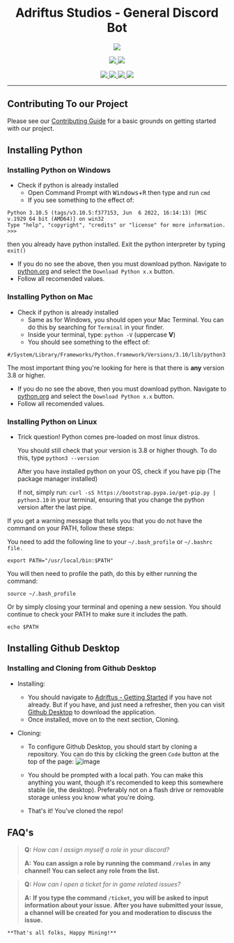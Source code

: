 <p>
    <h1 align=center> Adriftus Studios - General Discord Bot </h1>
</p>
<p align=center>
    <img src=https://img.shields.io/badge/Minecraft%20Version-1.18-success>
</p>
<p align=center>
    <!--- Discord Activity ---->
    <a href=https://discord.gg/4q8MsMZseT>
        <img src=https://img.shields.io/discord/481711026962694146?logo=discord>
    </a>
	<!--- Commit Activity ---->
    <a href=https://github.com/Adriftus-Studios/general-bot/pulse>
        <img src=https://img.shields.io/github/commit-activity/m/Adriftus-Studios/general-bot?logo=read-the-docs>
    </a>
</p>
<p align=center>
    <!--- Bug Tracker ---->
    <a href=https://github.com/Adriftus-Studios/general-bot/labels/bug>
        <img src=https://img.shields.io/github/issues-raw/Adriftus-Studios/general-bot/bug?logo=symantec&label=Bugs>
    </a>
    <!--- Help Wanted Tracker ---->
    <a href=https://github.com/Adriftus-Studios/general-bot/labels/help%20wanted>
        <img src=https://img.shields.io/github/issues-raw/Adriftus-Studios/general-bot/Help%20Wanted?logo=symantec&label=Help%20Wanted>
    </a>
    <!--- To-Do Tracker ---->
    <a href=https://github.com/Adriftus-Studios/adriftus-resources/labels/To-Do>
        <img src=https://img.shields.io/github/issues-raw/Adriftus-Studios/general-bot/To-Do?logo=symantec&label=To-Do>
    </a>
    <!--- Feature Request Tracker ---->
    <a href=https://github.com/Adriftus-Studios/general-bot/labels/Feature%20Request>
        <img src=https://img.shields.io/github/issues-raw/Adriftus-Studios/general-bot/Feature%20Request?logo=symantec&label=Feature%20Request>
    </a>
</p>

---

## Contributing To our Project

Please see our [Contributing Guide](https://github.com/Adriftus-Studios/docs/blob/main/CONTRIBUTING.md) for a basic grounds on getting started with our project.


## Installing Python

### Installing Python on Windows

- Check if python is already installed
  - Open Command Prompt with <kbd>Windows</kbd>+<kbd>R</kbd> then type and run `cmd`
  - If you see something to the effect of:
```
Python 3.10.5 (tags/v3.10.5:f377153, Jun  6 2022, 16:14:13) [MSC v.1929 64 bit (AMD64)] on win32
Type "help", "copyright", "credits" or "license" for more information.
>>>
```
  then you already have python installed. Exit the python interpreter by typing `exit()`
  
  - If you do no see the above, then you must download python. Navigate to [python.org](https://www.python.org/downloads/) and select the `Download Python x.x` button.
  - Follow all recomended values.

### Installing Python on Mac

- Check if python is already installed
  - Same as for Windows, you should open your Mac Terminal. You can do this by searching for `Terminal` in your finder.
  - Inside your terminal, type: `python -V` (uppercase **V**)
  - You should see something to the effect of:
```
#/System/Library/Frameworks/Python.framework/Versions/3.10/lib/python3.10/codecs.pyc
```
  The most important thing you're looking for here is that there is **any** version 3.8 or higher. 
  
  - If you do no see the above, then you must download python. Navigate to [python.org](https://www.python.org/downloads/) and select the `Download Python x.x` button.
  - Follow all recomended values.
 
 ### Installing Python on Linux
 
 - Trick question! Python comes pre-loaded on most linux distros. 
 
   You should still check that your version is 3.8 or higher though. To do this, type `python3 --version`
   
 
   After you have installed python on your OS, check if you have pip (The package manager installed) 
 
 	If not, simply run: `curl -sS https://bootstrap.pypa.io/get-pip.py | python3.10` in your terminal, ensuring that you change the python version after the last pipe.

  If you get a warning message that tells you that you do not have the command on your PATH, follow these steps:
	
   You need to add the following line to your ``~/.bash_profile`` or ``~/.bashrc file.``

 	export PATH="/usr/local/bin:$PATH"
	
   You will then need to profile the path, do this by either running the command:

	source ~/.bash_profile
	
   Or by simply closing your terminal and opening a new session. You should continue to check your PATH to make sure it includes the path.

	echo $PATH
 
 ## Installing Github Desktop
 
 ### Installing and Cloning from Github Desktop
 
 - Installing:
   - You should navigate to [Adriftus - Getting Started](https://github.com/Adriftus-Studios/docs/blob/main/CONTRIBUTING.md#getting-started) if you have not already. But if you have, and just need a refresher, then you can visit [Github Desktop](https://desktop.github.com/) to download the application.
   - Once installed, move on to the next section, Cloning.
 
 - Cloning:
   - To configure Github Desktop, you should start by cloning a repository. You can do this by clicking the green `Code` button at the top of the page:
   ![image](https://user-images.githubusercontent.com/22847483/173702681-0550d446-6eb9-44d9-8c31-6c2b8512053d.png)

   - You should be prompted with a local path. You can make this anything you want, though it's recomended to keep this somewhere stable (ie, the desktop). Preferably not on a flash drive or removable storage unless you know what you're doing. 
   - That's it! You've cloned the repo! 
 
 



## FAQ's

> **Q:** *How can I assign myself a role in your discord?*
> 
> **A:** __You can assign a role by running the command `/roles` in any channel! You can select any role from the list.__

> **Q:** *How can I open a ticket for in game related issues?*
> 
> **A:** __If you type the command `/ticket`, you will be asked to input information about your issue.__
>        __After you have submitted your issue, a channel will be created for you and moderation to discuss the issue.__


    **That's all folks, Happy Mining!**
